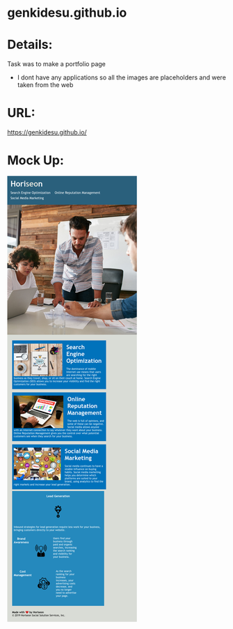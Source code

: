# genkidesu.github.io

# Details:

Task was to make a portfolio page

- I dont have any applications so all the images are placeholders and were taken from the web

# URL: 

https://genkidesu.github.io/

# Mock Up:

![Screen-capture of the site:](./assets/images/download.png)


